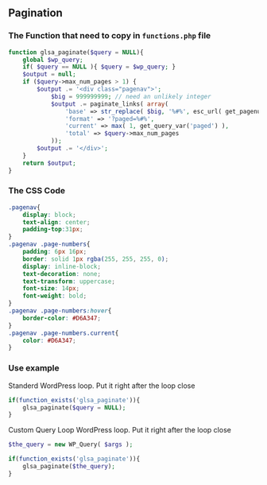 ## Pagination 

### The Function that need to copy in `functions.php` file

```php
function glsa_paginate($query = NULL){
	global $wp_query; 
	if( $query == NULL ){ $query = $wp_query; }
	$output = null;
	if ($query->max_num_pages > 1) {
		$output .= '<div class="pagenav">';
			$big = 999999999; // need an unlikely integer		
			$output .= paginate_links( array(
				'base' => str_replace( $big, '%#%', esc_url( get_pagenum_link( $big ) ) ),
				'format' => '?paged=%#%',
				'current' => max( 1, get_query_var('paged') ),
				'total' => $query->max_num_pages
			));
		$output .= '</div>';
	}
	return $output;
}
```

### The CSS Code

```css
.pagenav{
	display: block;
	text-align: center;
	padding-top:31px;
}
.pagenav .page-numbers{
	padding: 6px 16px;
	border: solid 1px rgba(255, 255, 255, 0);
	display: inline-block;
	text-decoration: none;
	text-transform: uppercase;
	font-size: 14px;
	font-weight: bold;
}
.pagenav .page-numbers:hover{
	border-color: #D6A347;
}
.pagenav .page-numbers.current{
	color: #D6A347;
}
```

### Use example
Standerd WordPress loop. Put it right after the loop close

```php
if(function_exists('glsa_paginate')){
	glsa_paginate($query = NULL);
}
```

Custom Query Loop WordPress loop. Put it right after the loop close

```php
$the_query = new WP_Query( $args );

if(function_exists('glsa_paginate')){
	glsa_paginate($the_query);
}
```